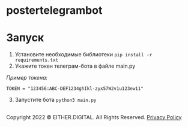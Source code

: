 # postertelegrambot

# Запуск
1. Установите необходимые библиотеки
`pip install -r requirements.txt`
2. Укажите токен телеграм-бота в файле main.py

_Пример токена:_
```
TOKEN = "123456:ABC-DEF1234ghIkl-zyx57W2v1u123ew11"
```
3. Запустите бота
`python3 main.py`
##
Copyright 2022 © EITHER.DIGITAL. All Rights Reserved. [Privacy Policy](https://either.digital/privacy-policy)
